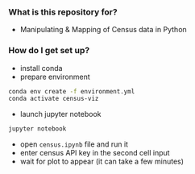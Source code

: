 ### What is this repository for? ###

* Manipulating & Mapping of Census data in Python

### How do I get set up? ###

* install conda
* prepare environment
```bash
conda env create -f environment.yml
conda activate census-viz

```
* launch jupyter notebook
```bash
jupyter notebook
```
* open `census.ipynb` file and run it
* enter census API key in the second cell input
* wait for plot to appear (it can take a few minutes)
